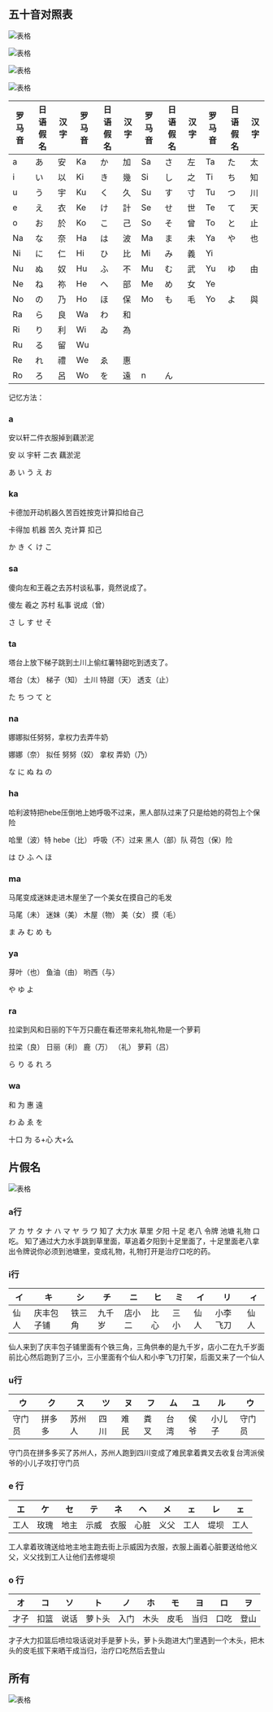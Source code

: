 ## 五十音对照表






![表格](../../images/japan/j-1.png)

![表格](../../images/japan/j-2.png)


![表格](../../images/japan/pic.jpg)

![表格](../../images/japan/japan-table.png)

| 罗马音 | 日语假名 | 汉字 | 罗马音 | 日语假名 | 汉字 | 罗马音 | 日语假名 | 汉字 | 罗马音 | 日语假名 | 汉字 |
| ------ | -------- | ---- | ------ | -------- | ---- | ------ | -------- | ---- | ------ | -------- | ---- |
| a      | あ       | 安   | Ka     | か       | 加   | Sa     | さ       | 左   | Ta     | た       | 太   |
| i      | い       | 以   | Ki     | き       | 幾   | Si     | し       | 之   | Ti     | ち       | 知   |
| u      | う       | 宇   | Ku     | く       | 久   | Su     | す       | 寸   | Tu     | つ       | 川   |
| e      | え       | 衣   | Ke     | け       | 計   | Se     | せ       | 世   | Te     | て       | 天   |
| o      | お       | 於   | Ko     | こ       | 己   | So     | そ       | 曾   | To     | と       | 止   |
| Na     | な       | 奈   | Ha     | は       | 波   | Ma     | ま       | 未   | Ya     | や       | 也   |
| Ni     | に       | 仁   | Hi     | ひ       | 比   | Mi     | み       | 義   | Yi     |          |      |
| Nu     | ぬ       | 奴   | Hu     | ふ       | 不   | Mu     | む       | 武   | Yu     | ゆ       | 由   |
| Ne     | ね       | 祢   | He     | へ       | 部   | Me     | め       | 女   | Ye     |          |      |
| No     | の       | 乃   | Ho     | ほ       | 保   | Mo     | も       | 毛   | Yo     | よ       | 與   |
| Ra     | ら       | 良   | Wa     | わ       | 和   |        |          |      |        |          |      |
| Ri     | り       | 利   | Wi     | ゐ       | 為   |        |          |      |        |          |      |
| Ru     | る       | 留   | Wu     |          |      |        |          |      |        |          |      |
| Re     | れ       | 禮   | We     | ゑ       | 惠   |        |          |      |        |          |      |
| Ro     | ろ       | 呂   | Wo     | を       | 遠   | n      | ん       |      |        |          |      |


记忆方法：

### a

安以轩二件衣服掉到藕淤泥

安  以  宇轩   二衣  藕淤泥

あ  い  う   え   お 


### ka

卡德加开动机器久苦百姓按克计算扣给自己

卡得加  机器  苦久  克计算  扣己


か     き    く    け    こ

### sa


傻向左和王羲之去苏村谈私事，竟然说成了。

傻左 羲之  苏村  私事 说成（曾）


さ   し    す   せ  そ

### ta
 
塔台上放下梯子跳到土川上偷红薯特甜吃到透支了。

塔台（太）  梯子（知）  土川   特甜（天）  透支（止）


た         ち         つ    て         と


### na

娜娜拟任努努，拿权力去弄牛奶

娜娜（奈）   拟任    努努（奴）  拿权  弄奶（乃）


な           に    ぬ        ね    の


### ha


哈利波特把hebe压倒地上她呼吸不过来，黑人部队过来了只是给她的荷包上个保险

哈里（波）特   hebe（比）    呼吸（不）过来  黑人（部）队  荷包（保）险


は             ひ         ふ               へ        ほ


### ma

马尾变成迷妹走进木屋坐了一个美女在摸自己的毛发

马尾（未）  迷妹（美）  木屋（物）  美（女）  摸（毛）


ま         み        む         め      も


### ya

芽叶（也） 鱼油（由） 哟西（与）


や       ゆ        よ


### ra


拉梁到风和日丽的下午万只鹿在看还带来礼物礼物是一个萝莉

拉梁（良）   日丽（利）   鹿（万）   （礼）  萝莉（吕）


ら          り         る         れ        ろ



### wa

和       为          惠          遠


わ       ゐ          ゑ          を

十口     为          る+心        大+么



## 片假名


![表格](../../images/japan/pian.jpg)

### a行



ア  カ   サ  タ ナ ハ マ  ヤ ラ ワ
知了  大力水  草里 夕阳  十足   老八  令牌   池塘  礼物 口吃。
知了通过大力水手跳到草里面，草追着夕阳到十足里面了，十足里面老八拿出令牌说你必须到池塘里，变成礼物，礼物打开是治疗口吃的药。



### i行

| イ   | キ         | シ     | チ     | ニ     | ヒ   | ミ   | イ   | リ       | ィ   |
| ---- | ---------- | ------ | ------ | ------ | ---- | ---- | ---- | -------- | ---- |
| 仙人 | 庆丰包子铺 | 铁三角 | 九千岁 | 店小二 | 比心 | 三小 | 仙人 | 小李飞刀 | 仙人 |

仙人来到了庆丰包子铺里面有个铁三角，三角供奉的是九千岁，店小二在九千岁面前比心然后跑到了三小，三小里面有个仙人和小李飞刀打架，后面又来了一个仙人
### u行

| ウ     | ク     | ス     | ツ   | ヌ   | フ   | ム   | ユ   | ル     | ウ     |
| ------ | ------ | ------ | ---- | ---- | ---- | ---- | ---- | ------ | ------ |
| 守门员 | 拼多多 | 苏州人 | 四川 | 难民 | 粪叉 | 台湾 | 侯爷 | 小儿子 | 守门员 |



守门员在拼多多买了苏州人，苏州人跑到四川变成了难民拿着粪叉去收复台湾派侯爷的小儿子攻打守门员


### e 行
| エ   | ケ   | セ   | テ   | ネ   | ヘ   | メ   | ェ   | レ   | ェ   |
| ---- | ---- | ---- | ---- | ---- | ---- | ---- | ---- | ---- | ---- |
| 工人 | 玫瑰 | 地主 | 示威 | 衣服 | 心脏 | 义父 | 工人 | 堤坝 | 工人 |

工人拿着玫瑰送给地主地主跑去街上示威因为衣服，衣服上画着心脏要送给他义父，义父找到工人让他们去修堤坝


### o 行

| オ   | コ   | ソ   | ト     | ノ   | ホ   | モ   | ヨ   | ロ   | ヲ   |
| ---- | ---- | ---- | ------ | ---- | ---- | ---- | ---- | ---- | ---- | 
| 才子 | 扣篮 | 说话 | 萝卜头 | 入门 | 木头 | 皮毛 | 当归 | 口吃 | 登山 |

才子大力扣篮后喷垃圾话说对手是萝卜头，萝卜头跑进大门里遇到一个木头，把木头的皮毛拔下来晒干成当归，治疗口吃然后去登山




## 所有

![表格](../../images/japan/group.jpg)
